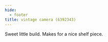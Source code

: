 ```yaml
---
hide:
  - footer
title: vintage camera (6392343)
---
```


Sweet little build. Makes for a nice shelf piece. 
